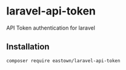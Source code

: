 # laravel-api-token
API Token authentication for laravel

## Installation

```shell
composer require eastown/laravel-api-token
```